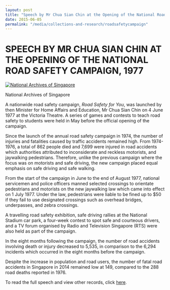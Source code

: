 ```yaml
---
layout: post
title: "Speech by Mr Chua Sian Chin at the Opening of the National Road Safety Campaign, 1977"
date: 2015-06-05
permalink: "/media/collections-and-research/roadsafetycampaign"
---
```


# SPEECH BY MR CHUA SIAN CHIN AT THE OPENING OF THE NATIONAL ROAD SAFETY CAMPAIGN, 1977

[![National Archives of Singapore](http://www.nas.gov.sg/blogs/archivistpick/wp-content/uploads/2015/06/2015-06-05-L-1024x701.jpg)](http://www.nas.gov.sg/blogs/archivistpick/wp-content/uploads/2015/06/2015-06-05-L.jpg)

National Archives of Singapore

A nationwide road safety campaign, *Road Safety for You*, was launched by then Minister for Home Affairs and Education, Mr Chua Sian Chin on 4 June 1977 at the Victoria Theatre. A series of games and contests to teach road safety to students were held in May before the official opening of the campaign.

Since the launch of the annual road safety campaign in 1974, the number of injuries and fatalities caused by traffic accidents remained high. From 1974-1976, a total of 862 people died and 7,699 were injured in road accidents which authorities attributed to inconsiderate and reckless motorists, and jaywalking pedestrians. Therefore, unlike the previous campaign where the focus was on motorists and safe driving, the new campaign placed equal emphasis on safe driving and safe walking.

From the start of the campaign in June to the end of August 1977, national servicemen and police officers manned selected crossings to orientate pedestrians and motorists on the new jaywalking law which came into effect on 1 July 1977. Under the law, pedestrians were liable to be fined up to $50 if they fail to use designated crossings such as overhead bridges, underpasses, and zebra crossings.

A travelling road safety exhibition, safe driving rallies at the National Stadium car park, a four-week contest to spot safe and courteous drivers, and a TV forum organised by Radio and Television Singapore (RTS) were also held as part of the campaign.

In the eight months following the campaign, the number of road accidents involving death or injury decreased to 5,535, in comparison to the 6,294 incidents which occurred in the eight months before the campaign.

Despite the increase in population and road users, the number of fatal road accidents in Singapore in 2014 remained low at 149, compared to the 288 road deaths reported in 1976.

To read the full speech and view other records, click [here](http://www.nas.gov.sg/archivesonline/speeches/record-details/70801f7c-115d-11e3-83d5-0050568939ad).